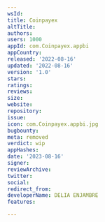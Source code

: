 ```yaml
---
wsId: 
title: Coinpayex
altTitle: 
authors: 
users: 1000
appId: com.Coinpayex.appbi
appCountry: 
released: '2022-08-16'
updated: '2022-08-16'
version: '1.0'
stars: 
ratings: 
reviews: 
size: 
website: 
repository: 
issue: 
icon: com.Coinpayex.appbi.jpg
bugbounty: 
meta: removed
verdict: wip
appHashes: 
date: '2023-08-16'
signer: 
reviewArchive: 
twitter: 
social: 
redirect_from: 
developerName: DELIA ENJAMBRE
features: 

---
```


